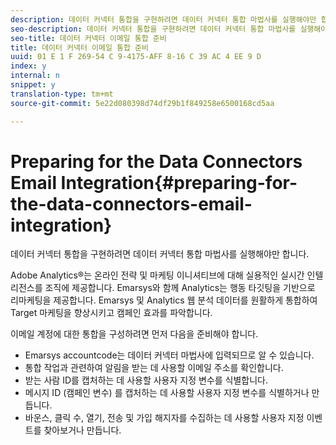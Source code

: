 ```yaml
---
description: 데이터 커넥터 통합을 구현하려면 데이터 커넥터 통합 마법사를 실행해야만 합니다.
seo-description: 데이터 커넥터 통합을 구현하려면 데이터 커넥터 통합 마법사를 실행해야만 합니다.
seo-title: 데이터 커넥터 이메일 통합 준비
title: 데이터 커넥터 이메일 통합 준비
uuid: 01 E 1 F 269-54 C 9-4175-AFF 8-16 C 39 AC 4 EE 9 D
index: y
internal: n
snippet: y
translation-type: tm+mt
source-git-commit: 5e22d080398d74df29b1f849258e6500168cd5aa

---
```



# Preparing for the Data Connectors Email Integration{#preparing-for-the-data-connectors-email-integration}

데이터 커넥터 통합을 구현하려면 데이터 커넥터 통합 마법사를 실행해야만 합니다.

Adobe Analytics®는 온라인 전략 및 마케팅 이니셔티브에 대해 실용적인 실시간 인텔리전스를 조직에 제공합니다. Emarsys와 함께 Analytics는 행동 타깃팅을 기반으로 리마케팅을 제공합니다. Emarsys 및 Analytics 웹 분석 데이터를 원활하게 통합하여 Target 마케팅을 향상시키고 캠페인 효과를 파악합니다.

이메일 계정에 대한 통합을 구성하려면 먼저 다음을 준비해야 합니다.

* Emarsys accountcode는 데이터 커넥터 마법사에 입력되므로 알 수 있습니다.
* 통합 작업과 관련하여 알림을 받는 데 사용할 이메일 주소를 확인합니다.
* 받는 사람 ID를 캡처하는 데 사용할 사용자 지정 변수를 식별합니다.
* 메시지 ID (캠페인 변수) 를 캡처하는 데 사용할 사용자 지정 변수를 식별하거나 만듭니다.
* 바운스, 클릭 수, 열기, 전송 및 가입 해지자를 수집하는 데 사용할 사용자 지정 이벤트를 찾아보거나 만듭니다.

